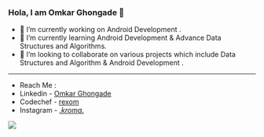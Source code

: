 ### Hola, I am Omkar Ghongade 👋


- 🔭 I’m currently working on Android Development .
- 🌱 I’m currently learning Android Development & Advance Data Structures and Algorithms.
- 👯 I’m looking to collaborate on various projects which include Data Structures and Algorithm & Android Development .
- ---------------------------------------------------------------------------------------------------------------------------------------------------------------------------------
- Reach Me :
- Linkedin - [Omkar Ghongade](https://www.linkedin.com/in/omkar-ghongade-723247214/)
- Codechef - [rexom](https://www.codechef.com/users/rexom)
- Instagram - [_.kroma._](https://www.instagram.com/_.kroma._/)

<img src="https://github-readme-stats.vercel.app/api?username=Omkar-Ghongade&&show_icons=true&title_color=ffffff&icon_color=bb2acf&text_color=daf7dc&bg_color=151515">



